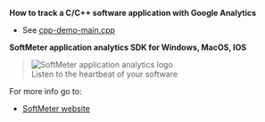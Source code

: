 ﻿**How to track a C/C++ software application with Google Analytics**  

- See [cpp-demo-main.cpp](cpp-demo-main.cpp)

**SoftMeter application analytics SDK for Windows, MacOS, IOS**

> ![SoftMeter application analytics logo](https://www.starmessagesoftware.com/myfiles/softmeter-icon-128x155.png)  
> Listen to the heartbeat of your software

For more info go to:
- [SoftMeter website](https://www.StarMessageSoftware.com/softmeter)
